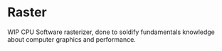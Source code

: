 # Raster
WIP CPU Software rasterizer, done to soldify fundamentals knowledge about computer graphics and performance.
